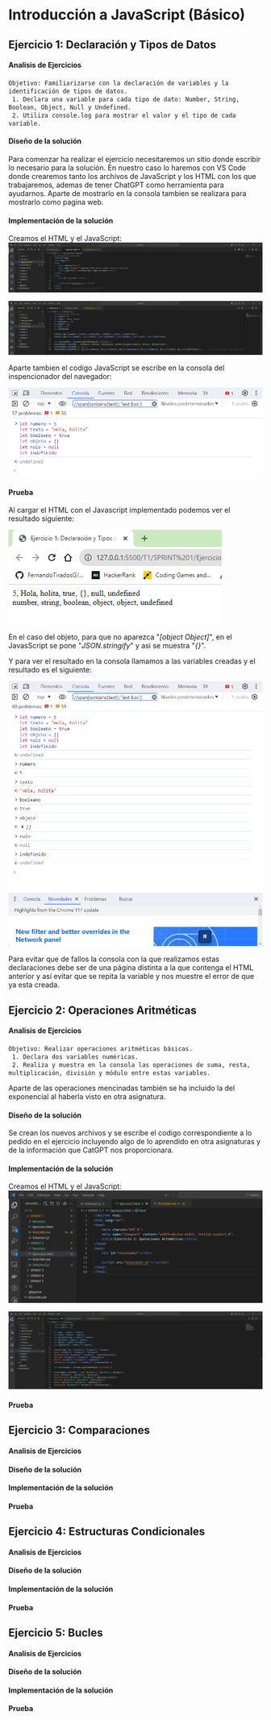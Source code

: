 # Introducción a JavaScript (Básico)
## Ejercicio 1: Declaración y Tipos de Datos

#### Analisis de Ejercicios
```
Objetivo: Familiarizarse con la declaración de variables y la identificación de tipos de datos.
 1. Declara una variable para cada tipo de dato: Number, String, Boolean, Object, Null y Undefined.
 2. Utiliza console.log para mostrar el valor y el tipo de cada variable.
 ```


#### Diseño de la solución
Para comenzar ha realizar el ejercicio necesitaremos un sitio donde escribir lo necesario para la solución. En nuestro caso lo haremos con VS Code donde crearemos tanto los archivos de JavaScript y los HTML con los que trabajaremos, ademas de tener ChatGPT como herramienta para ayudarnos. Aparte de mostrarlo en la consola tambien se realizara para mostrarlo como pagina web.
#### Implementación de la solución
Creamos el HTML y el JavaScript:
![alt text](https://github.com/FernandoTiradosG/DAWEC/blob/main/T1/SPRINT%201/Recursos/HTML1.png "Html")

![alt text](https://github.com/FernandoTiradosG/DAWEC/blob/main/T1/SPRINT%201/Recursos/JavaScript1.png "JavaScript")

Aparte tambien el codigo JavaScript se escribe en la consola del inspencionador del navegador:

![alt text](https://github.com/FernandoTiradosG/DAWEC/blob/main/T1/SPRINT%201/Recursos/Consola1.png "Consola")

#### Prueba
Al cargar el HTML con el Javascript implementado podemos ver el resultado siguiente:

![alt text](https://github.com/FernandoTiradosG/DAWEC/blob/main/T1/SPRINT%201/Recursos/Prueba1.png "Prueba HTML")

En el caso del objeto, para que no aparezca "*[object Object]*", en el JavasScript se pone "*JSON.stringify*" y asi se muestra "*{}*".

Y para ver el resultado en la consola llamamos a las variables creadas y el resultado es el siguiente:

![alt text](https://github.com/FernandoTiradosG/DAWEC/blob/main/T1/SPRINT%201/Recursos/Prueba2.png "Prueba Consola")

Para evitar que de fallos la consola con la que realizamos estas declaraciones debe ser de una página distinta a la que contenga el HTML anterior y así evitar que se repita la variable y nos muestre el error de que ya esta creada.
## Ejercicio 2: Operaciones Aritméticas

#### Analisis de Ejercicios
```
Objetivo: Realizar operaciones aritméticas básicas.
 1. Declara dos variables numéricas.
 2. Realiza y muestra en la consola las operaciones de suma, resta, multiplicación, división y módulo entre estas variables.
```
Aparte de las operaciones mencinadas también se ha incluido la del exponencial al haberla visto en otra asignatura.
#### Diseño de la solución
Se crean los nuevos archivos y se escribe el codigo correspondiente a lo pedido en el ejercicio incluyendo algo de lo aprendido en otra asignaturas y de la información que CatGPT nos proporcionara.
#### Implementación de la solución
Creamos el HTML y el JavaScript:
![alt text](https://github.com/FernandoTiradosG/DAWEC/blob/main/T1/SPRINT%202/Recursos/HTML2.png "Html")

![alt text](https://github.com/FernandoTiradosG/DAWEC/blob/main/T1/SPRINT%202/Recursos/JavaScript2.png "JavaScript")
#### Prueba

## Ejercicio 3: Comparaciones
#### Analisis de Ejercicios

#### Diseño de la solución
#### Implementación de la solución

#### Prueba

## Ejercicio 4: Estructuras Condicionales

#### Analisis de Ejercicios

#### Diseño de la solución
#### Implementación de la solución

#### Prueba

## Ejercicio 5: Bucles

#### Analisis de Ejercicios

#### Diseño de la solución
#### Implementación de la solución

#### Prueba